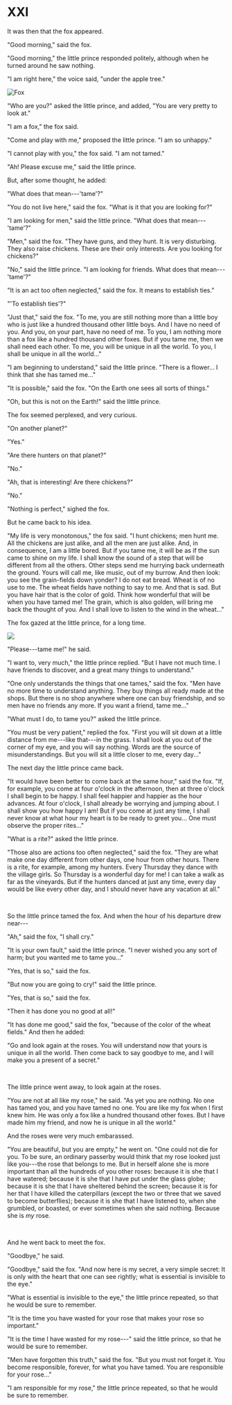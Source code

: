# XXI

It was then that the fox appeared.

"Good morning," said the fox.

"Good morning," the little prince responded politely, although when he
turned around he saw nothing.

"I am right here," the voice said, "under the apple tree."

![Fox](fox.jpg)

"Who are you?" asked the little prince, and added, "You are very
pretty to look at."

"I am a fox," the fox said.

"Come and play with me," proposed the little prince. "I am so
unhappy."

"I cannot play with you," the fox said. "I am not tamed."

"Ah! Please excuse me," said the little prince.

But, after some thought, he added:

"What does that mean---'tame'?"

"You do not live here," said the fox. "What is it that you are
looking for?"

"I am looking for men," said the little prince. "What does that
mean---'tame'?"

"Men," said the fox. "They have guns, and they hunt. It is very
disturbing. They also raise chickens. These are their only interests.
Are you looking for chickens?"

"No," said the little prince. "I am looking for friends. What does
that mean---'tame'?"

"It is an act too often neglected," said the fox. It means to
establish ties."

"'To establish ties'?"

"Just that," said the fox. "To me, you are still nothing more than a
little boy who is just like a hundred thousand other little boys. And I
have no need of you. And you, on your part, have no need of me. To you,
I am nothing more than a fox like a hundred thousand other foxes. But if
you tame me, then we shall need each other. To me, you will be unique in
all the world. To you, I shall be unique in all the world..."

"I am beginning to understand," said the little prince. "There is a
flower... I think that she has tamed me..."

"It is possible," said the fox. "On the Earth one sees all sorts of
things."

"Oh, but this is not on the Earth!" said the little prince.

The fox seemed perplexed, and very curious.

"On another planet?"

"Yes."

"Are there hunters on that planet?"

"No."

"Ah, that is interesting! Are there chickens?"

"No."

"Nothing is perfect," sighed the fox.

But he came back to his idea.

"My life is very monotonous," the fox said. "I hunt chickens; men
hunt me. All the chickens are just alike, and all the men are just
alike. And, in consequence, I am a little bored. But if you tame me, it
will be as if the sun came to shine on my life. I shall know the sound
of a step that will be different from all the others. Other steps send
me hurrying back underneath the ground. Yours will call me, like music,
out of my burrow. And then look: you see the grain-fields down yonder? I
do not eat bread. Wheat is of no use to me. The wheat fields have
nothing to say to me. And that is sad. But you have hair that is the
color of gold. Think how wonderful that will be when you have tamed me!
The grain, which is also golden, will bring me back the thought of you.
And I shall love to listen to the wind in the wheat..."

The fox gazed at the little prince, for a long time.

![](princefox.jpg)

"Please---tame me!" he said.

"I want to, very much," the little prince replied. "But I have not
much time. I have friends to discover, and a great many things to
understand."

"One only understands the things that one tames," said the fox. "Men
have no more time to understand anything. They buy things all ready made
at the shops. But there is no shop anywhere where one can buy
friendship, and so men have no friends any more. If you want a friend,
tame me..."

"What must I do, to tame you?" asked the little prince.

"You must be very patient," replied the fox. "First you will sit down
at a little distance from me---like that---in the grass. I shall look at
you out of the corner of my eye, and you will say nothing. Words are the
source of misunderstandings. But you will sit a little closer to me,
every day..."

The next day the little prince came back.

"It would have been better to come back at the same hour," said the
fox. "If, for example, you come at four o'clock in the afternoon, then
at three o'clock I shall begin to be happy. I shall feel happier and
happier as the hour advances. At four o'clock, I shall already be
worrying and jumping about. I shall show you how happy I am! But if you
come at just any time, I shall never know at what hour my heart is to be
ready to greet you... One must observe the proper rites..."

"What is a rite?" asked the little prince.

"Those also are actions too often neglected," said the fox. "They are
what make one day different from other days, one hour from other hours.
There is a rite, for example, among my hunters. Every Thursday they
dance with the village girls. So Thursday is a wonderful day for me! I
can take a walk as far as the vineyards. But if the hunters danced at
just any time, every day would be like every other day, and I should
never have any vacation at all."

&nbsp;

So the little prince tamed the fox. And when the hour of his departure
drew near---

"Ah," said the fox, "I shall cry."

"It is your own fault," said the little prince. "I never wished you
any sort of harm; but you wanted me to tame you..."

"Yes, that is so," said the fox.

"But now you are going to cry!" said the little prince.

"Yes, that is so," said the fox.

"Then it has done you no good at all!"

"It has done me good," said the fox, "because of the color of the
wheat fields." And then he added:

"Go and look again at the roses. You will understand now that yours is
unique in all the world. Then come back to say goodbye to me, and I will
make you a present of a secret."

&nbsp;

The little prince went away, to look again at the roses.

"You are not at all like my rose," he said. "As yet you are nothing.
No one has tamed you, and you have tamed no one. You are like my fox
when I first knew him. He was only a fox like a hundred thousand other
foxes. But I have made him my friend, and now he is unique in all the
world."

And the roses were very much embarassed.

"You are beautiful, but you are empty," he went on. "One could not
die for you. To be sure, an ordinary passerby would think that my rose
looked just like you---the rose that belongs to me. But in herself alone
she is more important than all the hundreds of you other roses: because
it is she that I have watered; because it is she that I have put under
the glass globe; because it is she that I have sheltered behind the
screen; because it is for her that I have killed the caterpillars
(except the two or three that we saved to become butterflies); because
it is she that I have listened to, when she grumbled, or boasted, or
ever sometimes when she said nothing. Because she is *my* rose.

&nbsp;

And he went back to meet the fox.

"Goodbye," he said.

"Goodbye," said the fox. "And now here is my secret, a very simple
secret: It is only with the heart that one can see rightly; what is
essential is invisible to the eye."

"What is essential is invisible to the eye," the little prince
repeated, so that he would be sure to remember.

"It is the time you have wasted for your rose that makes your rose so
important."

"It is the time I have wasted for my rose---" said the little prince,
so that he would be sure to remember.

"Men have forgotten this truth," said the fox. "But you must not
forget it. You become responsible, forever, for what you have tamed. You
are responsible for your rose..."

"I am responsible for my rose," the little prince repeated, so that he
would be sure to remember.
